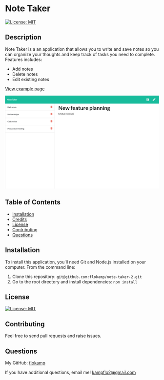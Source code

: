 # Note Taker

[![License: MIT](https://img.shields.io/badge/License-MIT-yellow.svg)](https://opensource.org/licenses/MIT)

## Description

Note Taker is a an application that allows you to write and save notes so you can organize your thoughts and keep track of tasks you need to complete.
Features includes:
- Add notes
- Delete notes
- Edit existing notes

[View example page](https://my-note-taker-project.herokuapp.com/)

![Screenshot](/public/assets/images/note-taker.png)

## Table of Contents

- [Installation](#installation)
- [Credits](#credits)
- [License](#license)
- [Contributing](#contributing)
- [Questions](#questions)

## Installation

To install this application, you'll need Git and Node.js installed on your computer. From the command line:

1. Clone this repository: `git@github.com:flokamp/note-taker-2.git`
2. Go to the root directory and install dependencies: `npm install`


## License

[![License: MIT](https://img.shields.io/badge/License-MIT-yellow.svg)](https://opensource.org/licenses/MIT)

## Contributing

Feel free to send pull requests and raise issues.

## Questions

My GitHub: [flokamp](https://github.com/flokamp)

If you have additional questions, email me! kampflo2@gmail.com
